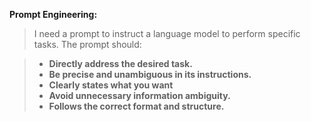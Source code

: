 **Prompt Engineering:**

> I need a prompt to instruct a language model to perform specific tasks. The prompt should:

> *   **Directly address the desired task.**
> *   **Be precise and unambiguous in its instructions.**
> *   **Clearly states what you want**
> *   **Avoid unnecessary information ambiguity.**
> *   **Follows the correct format and structure.**
> 